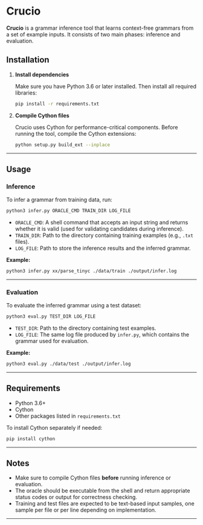 # Crucio

**Crucio** is a grammar inference tool that learns context-free grammars from a set of example inputs. It consists of two main phases: inference and evaluation.

## Installation

1. **Install dependencies**

   Make sure you have Python 3.6 or later installed. Then install all required libraries:

   ```bash
   pip install -r requirements.txt
   ```

2. **Compile Cython files**

   Crucio uses Cython for performance-critical components. Before running the tool, compile the Cython extensions:

   ```bash
   python setup.py build_ext --inplace
   ```

---

## Usage

### Inference

To infer a grammar from training data, run:

```bash
python3 infer.py ORACLE_CMD TRAIN_DIR LOG_FILE
```

- `ORACLE_CMD`: A shell command that accepts an input string and returns whether it is valid (used for validating candidates during inference).
- `TRAIN_DIR`: Path to the directory containing training examples (e.g., `.txt` files).
- `LOG_FILE`: Path to store the inference results and the inferred grammar.

**Example:**

```bash
python3 infer.py xx/parse_tinyc ./data/train ./output/infer.log
```

---

### Evaluation

To evaluate the inferred grammar using a test dataset:

```bash
python3 eval.py TEST_DIR LOG_FILE
```

- `TEST_DIR`: Path to the directory containing test examples.
- `LOG_FILE`: The same log file produced by `infer.py`, which contains the grammar used for evaluation.

**Example:**

```bash
python3 eval.py ./data/test ./output/infer.log
```

---



## Requirements

- Python 3.6+
- Cython
- Other packages listed in `requirements.txt`

To install Cython separately if needed:

```bash
pip install cython
```

---

## Notes

- Make sure to compile Cython files **before** running inference or evaluation.
- The oracle should be executable from the shell and return appropriate status codes or output for correctness checking.
- Training and test files are expected to be text-based input samples, one sample per file or per line depending on implementation.

---
